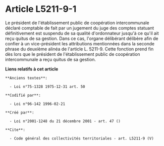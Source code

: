 # Article L5211-9-1

Le président de l'établissement public de coopération intercommunale déclaré comptable de fait par un jugement du juge des
comptes statuant définitivement est suspendu de sa qualité d'ordonnateur jusqu'à ce qu'il ait reçu quitus de sa gestion. Dans
ce cas, l'organe délibérant délibère afin de confier à un vice-président les attributions mentionnées dans la seconde phrase
du deuxième alinéa de l'article L. 5211-9. Cette fonction prend fin dès lors que le président de l'établissement public de
coopération intercommunale a reçu quitus de sa gestion.

**Liens relatifs à cet article**

	**Anciens textes**:

	  - Loi n°75-1328 1975-12-31 art. 50

	**Codifié par**:

	  - Loi n°96-142 1996-02-21

	**Créé par**:

	  - Loi n°2001-1248 du 21 décembre 2001 - art. 47 ()

	**Cite**:

	  - Code général des collectivités territoriales - art. L5211-9 (V)
